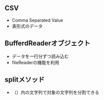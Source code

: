## CSV
- Comma Separated Value
- 表形式のデータ

## BufferdReaderオブジェクト
- データを一行分ずつ読み込む
- fileReaderの機能を利用

## splitメソッド
- （）内の文字列で対象の文字列を分割できる
